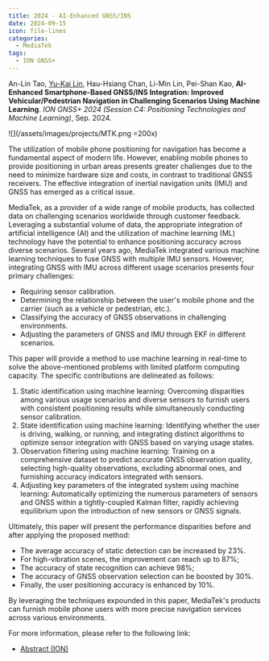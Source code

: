 ```yaml
---
title: 2024 - AI-Enhanced GNSS/INS
date: 2024-09-15
icon: file-lines
categories:
  - MediaTek
tags:
  - ION GNSS+
---
```


An-Lin Tao,
[Yu-Kai Lin](/),
Hau-Hsiang Chan,
Li-Min Lin,
Pei-Shan Kao,
**AI-Enhanced Smartphone-Based GNSS/INS Integration: Improved Vehicular/Pedestrian Navigation in Challenging Scenarios Using Machine Learning**.
_ION GNSS+ 2024 (Session C4: Positioning Technologies and Machine Learning)_, Sep. 2024.

<!-- more -->

![](/assets/images/projects/MTK.png =200x)

The utilization of mobile phone positioning for navigation has become a
fundamental aspect of modern life. However, enabling mobile phones to provide
positioning in urban areas presents greater challenges due to the need to
minimize hardware size and costs, in contrast to traditional GNSS receivers. The
effective integration of inertial navigation units (IMU) and GNSS has emerged as
a critical issue.

MediaTek, as a provider of a wide range of mobile products, has collected data
on challenging scenarios worldwide through customer feedback. Leveraging a
substantial volume of data, the appropriate integration of artificial
intelligence (AI) and the utilization of machine learning (ML) technology have
the potential to enhance positioning accuracy across diverse scenarios. Several
years ago, MediaTek integrated various machine learning techniques to fuse GNSS
with multiple IMU sensors. However, integrating GNSS with IMU across different
usage scenarios presents four primary challenges:

- Requiring sensor calibration.
- Determining the relationship between the user's mobile phone and the carrier (such as a vehicle or pedestrian, etc.).
- Classifying the accuracy of GNSS observations in challenging environments.
- Adjusting the parameters of GNSS and IMU through EKF in different scenarios.

This paper will provide a method to use machine learning in real-time to solve
the above-mentioned problems with limited platform computing capacity. The
specific contributions are delineated as follows:

1. Static identification using machine learning: Overcoming disparities among
   various usage scenarios and diverse sensors to furnish users with consistent
   positioning results while simultaneously conducting sensor calibration.
2. State identification using machine learning: Identifying whether the user is
   driving, walking, or running, and integrating distinct algorithms to optimize
   sensor integration with GNSS based on varying usage states.
3. Observation filtering using machine learning: Training on a comprehensive
   dataset to predict accurate GNSS observation quality, selecting high-quality
   observations, excluding abnormal ones, and furnishing accuracy indicators
   integrated with sensors.
4. Adjusting key parameters of the integrated system using machine learning:
   Automatically optimizing the numerous parameters of sensors and GNSS within a
   tightly-coupled Kalman filter, rapidly achieving equilibrium upon the
   introduction of new sensors or GNSS signals.

Ultimately, this paper will present the performance disparities before and after
applying the proposed method:

- The average accuracy of static detection can be increased by 23%.
- For high-vibration scenes, the improvement can reach up to 87%;
- The accuracy of state recognition can achieve 98%;
- The accuracy of GNSS observation selection can be boosted by 30%.
- Finally, the user positioning accuracy is enhanced by 10%.

By leveraging the techniques expounded in this paper, MediaTek's products can
furnish mobile phone users with more precise navigation services across various
environments.

For more information, please refer to the following link:

- [<FontIcon icon="fa-solid fa-file-lines" /> Abstract (ION)](https://www.ion.org/gnss/abstracts.cfm?paperID=13666)
